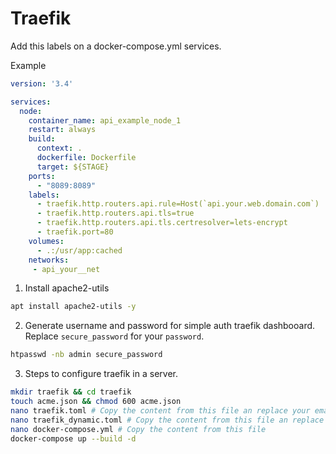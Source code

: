 # Traefik

Add this labels on a docker-compose.yml services.

Example

```yaml
version: '3.4'

services:
  node:
    container_name: api_example_node_1
    restart: always
    build:
      context: .
      dockerfile: Dockerfile
      target: ${STAGE}
    ports:
      - "8089:8089"
    labels:
      - traefik.http.routers.api.rule=Host(`api.your.web.domain.com`)
      - traefik.http.routers.api.tls=true
      - traefik.http.routers.api.tls.certresolver=lets-encrypt
      - traefik.port=80
    volumes:
      - .:/usr/app:cached
    networks:
     - api_your__net
```

1. Install apache2-utils

```bash
apt install apache2-utils -y
```

2. Generate username and password for simple auth traefik dashbooard. Replace `secure_password` for your `password`.

```bash
htpasswd -nb admin secure_password
```

3. Steps to configure traefik in a server.

```bash
mkdir traefik && cd traefik
touch acme.json && chmod 600 acme.json 
nano traefik.toml # Copy the content from this file an replace your email.
nano traefik_dynamic.toml # Copy the content from this file an replace example URI for monitor to your monitor URL and replace user and admin created before.
nano docker-compose.yml # Copy the content from this file
docker-compose up --build -d 
```
